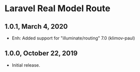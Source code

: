 Laravel Real Model Route
========================

1.0.1, March 4, 2020
--------------------

- Enh: Added support for "illuminate/routing" 7.0 (klimov-paul)


1.0.0, October 22, 2019
-----------------------

- Initial release.
